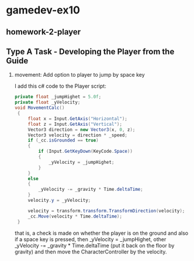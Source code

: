 # gamedev-ex10
## homework-2-player
## Type A Task - Developing the Player from the Guide

1. movement:
   Add option to player to jump by space key 
   
   I add this c# code to the Player script:
   ```csharp
   private float _jumpHighet = 5.0f;
   private float _yVelocity;
   void MovementCalc()
    {
        float x = Input.GetAxis("Horizontal");
        float z = Input.GetAxis("Vertical");
        Vector3 direction = new Vector3(x, 0, z);
        Vector3 velocity = direction * _speed;
        if (_cc.isGrounded == true)
        {
            if (Input.GetKeyDown(KeyCode.Space))
            {
                _yVelocity = _jumpHighet;
            }
        }
        else
        {
            _yVelocity -= _gravity * Time.deltaTime;
        }
        velocity.y = _yVelocity;

        velocity = transform.transform.TransformDirection(velocity);
        _cc.Move(velocity * Time.deltaTime);
    }
    ```
    that is, a check is made on whether the player is on the ground and also if a space key is pressed, then _yVelocity = _jumpHighet, other _yVelocity -= _gravity * Time.deltaTime (put it back on the floor by gravity) and then move the CharacterController by the velocity.
    
   
   
